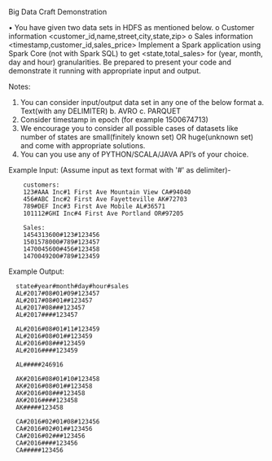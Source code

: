 Big Data Craft Demonstration

•	You have given two data sets in HDFS as mentioned below.
o	Customer information <customer_id,name,street,city,state,zip> 
o	Sales information <timestamp,customer_id,sales_price>
     Implement a Spark application using Spark Core (not with Spark SQL) to get <state,total_sales> for (year, month, day and hour) granularities. Be prepared to present your code and demonstrate it running with appropriate input and output.

Notes: 
1.	You can consider input/output data set in any one of the below format
a.	Text(with any DELIMITER)
b.	AVRO
c.	PARQUET
2.	Consider timestamp in epoch (for example 1500674713)
3.	We encourage you to consider all possible cases of datasets like number of states are small(finitely known set) OR huge(unknown set) and come with appropriate solutions.
4.	You can you use any of PYTHON/SCALA/JAVA API’s of your choice.


Example Input: (Assume input as text format with '#' as delimiter)-

		
		customers:
		123#AAA Inc#1 First Ave	Mountain View CA#94040
		456#ABC Inc#2 First Ave	Fayetteville AK#72703
		789#DEF Inc#3 First Ave	Mobile AL#36571
		101112#GHI Inc#4 First Ave Portland OR#97205

		Sales:
		1454313600#123#123456
		1501578000#789#123457
		1470045600#456#123458
		1470049200#789#123459


Example Output:

      state#year#month#day#hour#sales
      AL#2017#08#01#09#123457
      AL#2017#08#01##123457
      AL#2017#08###123457
      AL#2017####123457

      AL#2016#08#01#11#123459
      AL#2016#08#01##123459
      AL#2016#08###123459
      AL#2016####123459

      AL#####246916

      AK#2016#08#01#10#123458
      AK#2016#08#01##123458
      AK#2016#08###123458
      AK#2016####123458
      AK#####123458
      
      CA#2016#02#01#08#123456
      CA#2016#02#01##123456
      CA#2016#02###123456
      CA#2016####123456
      CA#####123456




